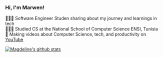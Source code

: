 ### Hi, I'm Marwen!

👩🏻‍💻 Software Engineer Studen sharing about my journey and learnings in tech<br/>
👩🏻‍🎓 Studied CS at the National School of Computer Science ENSI, Tunisia<br/>
🎨 Making videos about Computer Science, tech, and productivity on [YouTube](https://www.youtube.com/channel/UCKtqfo_KBwgT3ywYlzyhfTg)<br/>

<!-- GitHub stats from https://github.com/anuraghazra/github-readme-stats -->
[![Magdeline's github stats](https://github-readme-stats.vercel.app/api?username=MiroJlassi&count_private=true&show_icons=true&theme=algolia&hide_rank=false)](https://github.com/anuraghazra/github-readme-stats)
